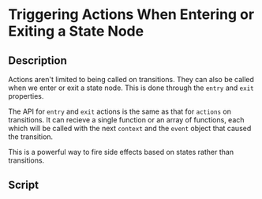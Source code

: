 # Triggering Actions When Entering or Exiting a State Node

## Description

Actions aren't limited to being called on transitions. They can also be called when we enter or exit a state node. This is done through the `entry` and `exit` properties.

The API for `entry` and `exit` actions is the same as that for `actions` on transitions. It can recieve a single function or an array of functions, each which will be called with the next `context` and the `event` object that caused the transition.

This is a powerful way to fire side effects based on states rather than transitions.

## Script
